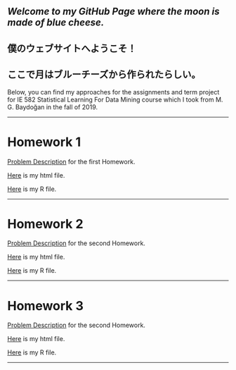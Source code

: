 ## _Welcome to my GitHub Page where the moon is made of blue cheese._

## 僕のウェブサイトへようこそ！
## ここで月はブルーチーズから作られたらしい。

Below, you can find my approaches for the assignments and term project for IE 582 Statistical Learning For Data Mining course which I took from M. G. Baydoğan in the fall of 2019. 

* * *

# Homework 1

  [Problem Description](IE582_Fall2019_Homework1.pdf) for the first Homework.

  [Here](IE582-HW1-sanserguz.html) is my html file.

  [Here](IE582-HW1-sanserguz.R) is my R file.
  
* * *

# Homework 2

  [Problem Description](IE582_Fall2019_Homework2.pdf) for the second Homework.

  [Here](IE582-HW2-sanserguz.html) is my html file.

  [Here](IE582-HW2-sanserguz.R) is my R file.

* * *

# Homework 3

  [Problem Description](IE582_Fall2019_Homework3.pdf) for the second Homework.

  [Here](IE582-HW3-sanserguz.html) is my html file.

  [Here](IE582-HW3-sanserguz.R) is my R file.

* * *
